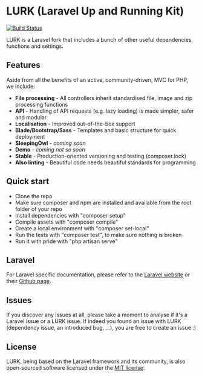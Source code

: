 # LURK (Laravel Up and Running Kit)

[![Build Status](https://travis-ci.org/tiagomapmarques/lurk.svg?branch=lurk)](https://travis-ci.org/tiagomapmarques/lurk)

LURK is a Laravel fork that includes a bunch of other useful dependencies, functions and settings.

## Features

Aside from all the benefits of an active, community-driven, MVC for PHP, we include:

- **File processing** - All controllers inherit standardised file, image and zip processing functions
- **API** - Handling of API requests (e.g. lazy loading) is made simpler, safer and modular
- **Localisation** - Improved out-of-the-box support
- **Blade/Bootstrap/Sass** - Templates and basic structure for quick deployment
- **SleepingOwl** - _coming soon_
- **Demo** - _coming not so soon_
- **Stable** - Production-oriented versioning and testing (composer.lock)
- **Also linting** - Beautiful code needs beautiful standards for programming

## Quick start

- Clone the repo
- Make sure composer and npm are installed and available from the root folder of your repo
- Install dependencies with "composer setup"
- Compile assets with "composer compile"
- Create a local environment with "composer set-local"
- Run the tests with "composer test", to make sure nothing is broken
- Run it with pride with "php artisan serve"

## Laravel

For Laravel specific documentation, please refer to the [Laravel website](http://laravel.com/docs) or their [Github page](https://github.com/laravel/laravel).

## Issues

If you discover any issues at all, please take a moment to analyse if it's a Laravel issue or a LURK issue. If indeed you found an issue with LURK (dependency issue, an introduced bug, ...), you are free to create an issue :)

## License

LURK, being based on the Laravel framework and its community, is also open-sourced software licensed under the [MIT license](http://opensource.org/licenses/MIT).
